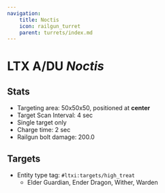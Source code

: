 ```yaml
---
navigation:
    title: Noctis
    icon: railgun_turret
    parent: turrets/index.md
---
```


# LTX A/DU *Noctis*

<GameScene zoom={4} interactive={true}>
<Block id="railgun_turret" p:half="upper" />
<Block id="railgun_turret" p:half="lower" y="-1" />
</GameScene>

## Stats
- Targeting area: 50x50x50, positioned at **center**
- Target Scan Interval: 4 sec
- Single target only
- Charge time: 2 sec
- Railgun bolt damage: 200.0

## Targets
- Entity type tag: `#ltxi:targets/high_treat`
    - Elder Guardian, Ender Dragon, Wither, Warden